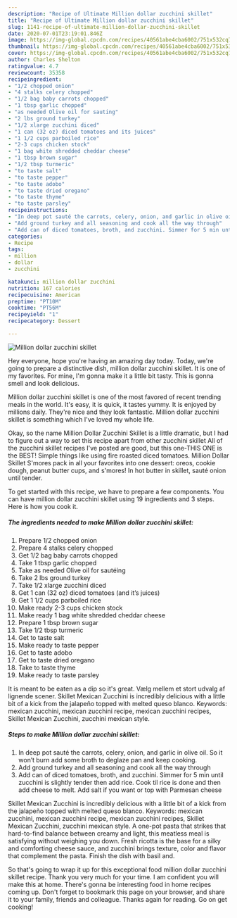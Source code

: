 ```yaml
---
description: "Recipe of Ultimate Million dollar zucchini skillet"
title: "Recipe of Ultimate Million dollar zucchini skillet"
slug: 1141-recipe-of-ultimate-million-dollar-zucchini-skillet
date: 2020-07-01T23:19:01.846Z
image: https://img-global.cpcdn.com/recipes/40561abe4cba6002/751x532cq70/million-dollar-zucchini-skillet-recipe-main-photo.jpg
thumbnail: https://img-global.cpcdn.com/recipes/40561abe4cba6002/751x532cq70/million-dollar-zucchini-skillet-recipe-main-photo.jpg
cover: https://img-global.cpcdn.com/recipes/40561abe4cba6002/751x532cq70/million-dollar-zucchini-skillet-recipe-main-photo.jpg
author: Charles Shelton
ratingvalue: 4.7
reviewcount: 35358
recipeingredient:
- "1/2 chopped onion"
- "4 stalks celery chopped"
- "1/2 bag baby carrots chopped"
- "1 tbsp garlic chopped"
- "as needed Olive oil for sauting"
- "2 lbs ground turkey"
- "1/2 xlarge zucchini diced"
- "1 can (32 oz) diced tomatoes and its juices"
- "1 1/2 cups parboiled rice"
- "2-3 cups chicken stock"
- "1 bag white shredded cheddar cheese"
- "1 tbsp brown sugar"
- "1/2 tbsp turmeric"
- "to taste salt"
- "to taste pepper"
- "to taste adobo"
- "to taste dried oregano"
- "to taste thyme"
- "to taste parsley"
recipeinstructions:
- "In deep pot sauté the carrots, celery, onion, and garlic in olive oil. So it won’t burn add some broth to deglaze pan and keep cooking."
- "Add ground turkey and all seasoning and cook all the way through"
- "Add can of diced tomatoes, broth, and zucchini. Simmer for 5 min until zucchini is slightly tender then add rice. Cook til rice is done and then add cheese to melt. Add salt if you want or top with Parmesan cheese"
categories:
- Recipe
tags:
- million
- dollar
- zucchini

katakunci: million dollar zucchini 
nutrition: 167 calories
recipecuisine: American
preptime: "PT10M"
cooktime: "PT56M"
recipeyield: "1"
recipecategory: Dessert

---
```



![Million dollar zucchini skillet](https://img-global.cpcdn.com/recipes/40561abe4cba6002/751x532cq70/million-dollar-zucchini-skillet-recipe-main-photo.jpg)

Hey everyone, hope you're having an amazing day today. Today, we're going to prepare a distinctive dish, million dollar zucchini skillet. It is one of my favorites. For mine, I'm gonna make it a little bit tasty. This is gonna smell and look delicious.

Million dollar zucchini skillet is one of the most favored of recent trending meals in the world. It's easy, it is quick, it tastes yummy. It is enjoyed by millions daily. They're nice and they look fantastic. Million dollar zucchini skillet is something which I've loved my whole life.

Okay, so the name Million Dollar Zucchini Skillet is a little dramatic, but I had to figure out a way to set this recipe apart from other zucchini skillet All of the zucchini skillet recipes I&#39;ve posted are good, but this one-THIS ONE is the BEST! Simple things like using fire roasted diced tomatoes. Million Dollar Skillet S&#39;mores pack in all your favorites into one dessert: oreos, cookie dough, peanut butter cups, and s&#39;mores! In hot butter in skillet, sauté onion until tender.


To get started with this recipe, we have to prepare a few components. You can have million dollar zucchini skillet using 19 ingredients and 3 steps. Here is how you cook it.

<!--inarticleads1-->

##### The ingredients needed to make Million dollar zucchini skillet:

1. Prepare 1/2 chopped onion
1. Prepare 4 stalks celery chopped
1. Get 1/2 bag baby carrots chopped
1. Take 1 tbsp garlic chopped
1. Take as needed Olive oil for sautéing
1. Take 2 lbs ground turkey
1. Take 1/2 xlarge zucchini diced
1. Get 1 can (32 oz) diced tomatoes (and it’s juices)
1. Get 1 1/2 cups parboiled rice
1. Make ready 2-3 cups chicken stock
1. Make ready 1 bag white shredded cheddar cheese
1. Prepare 1 tbsp brown sugar
1. Take 1/2 tbsp turmeric
1. Get to taste salt
1. Make ready to taste pepper
1. Get to taste adobo
1. Get to taste dried oregano
1. Take to taste thyme
1. Make ready to taste parsley


It is meant to be eaten as a dip so it&#39;s great. Vælg mellem et stort udvalg af lignende scener. Skillet Mexican Zucchini is incredibly delicious with a little bit of a kick from the jalapeño topped with melted queso blanco. Keywords: mexican zucchini, mexican zucchini recipe, mexican zucchini recipes, Skillet Mexican Zucchini, zucchini mexican style. 

<!--inarticleads2-->

##### Steps to make Million dollar zucchini skillet:

1. In deep pot sauté the carrots, celery, onion, and garlic in olive oil. So it won’t burn add some broth to deglaze pan and keep cooking.
1. Add ground turkey and all seasoning and cook all the way through
1. Add can of diced tomatoes, broth, and zucchini. Simmer for 5 min until zucchini is slightly tender then add rice. Cook til rice is done and then add cheese to melt. Add salt if you want or top with Parmesan cheese


Skillet Mexican Zucchini is incredibly delicious with a little bit of a kick from the jalapeño topped with melted queso blanco. Keywords: mexican zucchini, mexican zucchini recipe, mexican zucchini recipes, Skillet Mexican Zucchini, zucchini mexican style. A one-pot pasta that strikes that hard-to-find balance between creamy and light, this meatless meal is satisfying without weighing you down. Fresh ricotta is the base for a silky and comforting cheese sauce, and zucchini brings texture, color and flavor that complement the pasta. Finish the dish with basil and. 

So that's going to wrap it up for this exceptional food million dollar zucchini skillet recipe. Thank you very much for your time. I am confident you will make this at home. There's gonna be interesting food in home recipes coming up. Don't forget to bookmark this page on your browser, and share it to your family, friends and colleague. Thanks again for reading. Go on get cooking!
